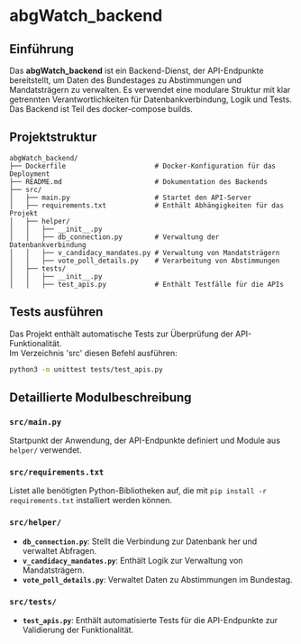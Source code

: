 # abgWatch_backend

## Einführung
Das **abgWatch_backend** ist ein Backend-Dienst, der API-Endpunkte bereitstellt, um Daten des Bundestages zu 
Abstimmungen und Mandatsträgern zu verwalten. Es verwendet eine modulare Struktur mit klar getrennten 
Verantwortlichkeiten für Datenbankverbindung, Logik und Tests. Das Backend ist Teil des docker-compose builds.

## Projektstruktur
```plaintext
abgWatch_backend/
├── Dockerfile                      # Docker-Konfiguration für das Deployment
├── README.md                       # Dokumentation des Backends
├── src/
│   ├── main.py                     # Startet den API-Server
│   ├── requirements.txt            # Enthält Abhängigkeiten für das Projekt
│   ├── helper/
│   │   ├── __init__.py
│   │   ├── db_connection.py        # Verwaltung der Datenbankverbindung
│   │   ├── v_candidacy_mandates.py # Verwaltung von Mandatsträgern
│   │   ├── vote_poll_details.py    # Verarbeitung von Abstimmungen
│   ├── tests/
│   │   ├── __init__.py
│   │   ├── test_apis.py            # Enthält Testfälle für die APIs
```

## Tests ausführen
Das Projekt enthält automatische Tests zur Überprüfung der API-Funktionalität. <br>
Im Verzeichnis 'src' diesen Befehl ausführen:
```bash
python3 -m unittest tests/test_apis.py
```

## Detaillierte Modulbeschreibung
### `src/main.py`
Startpunkt der Anwendung, der API-Endpunkte definiert und Module aus `helper/` verwendet.

### `src/requirements.txt`
Listet alle benötigten Python-Bibliotheken auf, die mit `pip install -r requirements.txt` installiert werden können.

### `src/helper/`
- **`db_connection.py`**: Stellt die Verbindung zur Datenbank her und verwaltet Abfragen.
- **`v_candidacy_mandates.py`**: Enthält Logik zur Verwaltung von Mandatsträgern.
- **`vote_poll_details.py`**: Verwaltet Daten zu Abstimmungen im Bundestag.

### `src/tests/`
- **`test_apis.py`**: Enthält automatisierte Tests für die API-Endpunkte zur Validierung der Funktionalität.
